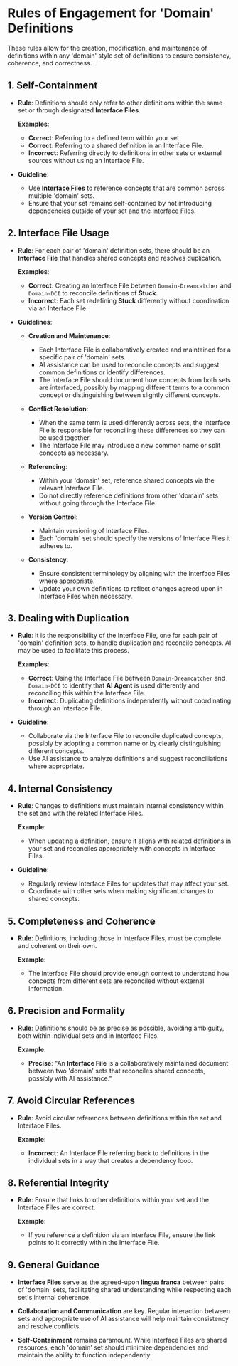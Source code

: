 # Rules of Engagement for 'Domain' Definitions

These rules allow for the creation, modification, and maintenance of definitions within any 'domain' style set of definitions to ensure consistency, coherence, and correctness.

## 1. Self-Containment

- **Rule**: Definitions should only refer to other definitions within the same set or through designated **Interface Files**.

  **Examples**:

  - **Correct**: Referring to a defined term within your set.
  - **Correct**: Referring to a shared definition in an Interface File.
  - **Incorrect**: Referring directly to definitions in other sets or external sources without using an Interface File.

- **Guideline**:

  - Use **Interface Files** to reference concepts that are common across multiple 'domain' sets.
  - Ensure that your set remains self-contained by not introducing dependencies outside of your set and the Interface Files.

## 2. Interface File Usage

- **Rule**: For each pair of 'domain' definition sets, there should be an **Interface File** that handles shared concepts and resolves duplication.

  **Examples**:

  - **Correct**: Creating an Interface File between `Domain-Dreamcatcher` and `Domain-DCI` to reconcile definitions of **Stuck**.
  - **Incorrect**: Each set redefining **Stuck** differently without coordination via an Interface File.

- **Guidelines**:

  - **Creation and Maintenance**:
    - Each Interface File is collaboratively created and maintained for a specific pair of 'domain' sets.
    - AI assistance can be used to reconcile concepts and suggest common definitions or identify differences.
    - The Interface File should document how concepts from both sets are interfaced, possibly by mapping different terms to a common concept or distinguishing between slightly different concepts.

  - **Conflict Resolution**:
    - When the same term is used differently across sets, the Interface File is responsible for reconciling these differences so they can be used together.
    - The Interface File may introduce a new common name or split concepts as necessary.

  - **Referencing**:
    - Within your 'domain' set, reference shared concepts via the relevant Interface File.
    - Do not directly reference definitions from other 'domain' sets without going through the Interface File.

  - **Version Control**:
    - Maintain versioning of Interface Files.
    - Each 'domain' set should specify the versions of Interface Files it adheres to.

  - **Consistency**:
    - Ensure consistent terminology by aligning with the Interface Files where appropriate.
    - Update your own definitions to reflect changes agreed upon in Interface Files when necessary.

## 3. Dealing with Duplication

- **Rule**: It is the responsibility of the Interface File, one for each pair of 'domain' definition sets, to handle duplication and reconcile concepts. AI may be used to facilitate this process.

  **Examples**:

  - **Correct**: Using the Interface File between `Domain-Dreamcatcher` and `Domain-DCI` to identify that **AI Agent** is used differently and reconciling this within the Interface File.
  - **Incorrect**: Duplicating definitions independently without coordinating through an Interface File.

- **Guideline**:

  - Collaborate via the Interface File to reconcile duplicated concepts, possibly by adopting a common name or by clearly distinguishing different concepts.
  - Use AI assistance to analyze definitions and suggest reconciliations where appropriate.

## 4. Internal Consistency

- **Rule**: Changes to definitions must maintain internal consistency within the set and with the related Interface Files.

  **Example**:

  - When updating a definition, ensure it aligns with related definitions in your set and reconciles appropriately with concepts in Interface Files.

- **Guideline**:

  - Regularly review Interface Files for updates that may affect your set.
  - Coordinate with other sets when making significant changes to shared concepts.

## 5. Completeness and Coherence

- **Rule**: Definitions, including those in Interface Files, must be complete and coherent on their own.

  **Example**:

  - The Interface File should provide enough context to understand how concepts from different sets are reconciled without external information.

## 6. Precision and Formality

- **Rule**: Definitions should be as precise as possible, avoiding ambiguity, both within individual sets and in Interface Files.

  **Example**:

  - **Precise**: "An **Interface File** is a collaboratively maintained document between two 'domain' sets that reconciles shared concepts, possibly with AI assistance."

## 7. Avoid Circular References

- **Rule**: Avoid circular references between definitions within the set and Interface Files.

  **Example**:

  - **Incorrect**: An Interface File referring back to definitions in the individual sets in a way that creates a dependency loop.

## 8. Referential Integrity

- **Rule**: Ensure that links to other definitions within your set and the Interface Files are correct.

  **Example**:

  - If you reference a definition via an Interface File, ensure the link points to it correctly within the Interface File.

## 9. General Guidance

- **Interface Files** serve as the agreed-upon **lingua franca** between pairs of 'domain' sets, facilitating shared understanding while respecting each set's internal coherence.

- **Collaboration and Communication** are key. Regular interaction between sets and appropriate use of AI assistance will help maintain consistency and resolve conflicts.

- **Self-Containment** remains paramount. While Interface Files are shared resources, each 'domain' set should minimize dependencies and maintain the ability to function independently.

